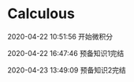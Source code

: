 # Calculous

2020-04-22 10:51:56 开始微积分

2020-04-22 16:47:46 预备知识1完结

2020-04-23 13:49:09 预备知识2完结



